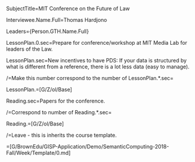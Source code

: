 SubjectTitle=MIT Conference on the Future of Law

Interviewee.Name.Full=Thomas Hardjono

Leaders={Person.GTH.Name.Full}

LessonPlan.0.sec=Prepare for conference/workshop at MIT Media Lab for
leaders of the Law.

LessonPlan.sec=New incentives to have PDS: If your data is structured by
what is different from a reference, there is a lot less data (easy to manage).


/=Make this number correspond to the number of LessonPlan.*.sec=

LessonPlan.=[G/Z/ol/Base]

Reading.sec=Papers for the conference.

/=Correspond to number of Reading.*.sec=

Reading.=[G/Z/ol/Base]

/=Leave - this is inherits the course template.

=[G/BrownEdu/GISP-Application/Demo/SemanticComputing-2018-Fall/Week/Template/0.md]